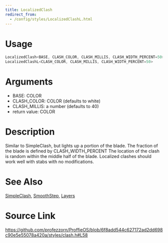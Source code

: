 ```yaml
---
title: LocalizedClash
redirect_from:
  - /config/styles/LocalizedClashL.html
---
```


# Usage
```cpp
LocalizedClash<BASE, CLASH_COLOR, CLASH_MILLIS, CLASH_WIDTH_PERCENT=50>
LocalizedClashL<CLASH_COLOR, CLASH_MILLIS, CLASH_WIDTH_PERCENT=50>
```

# Arguments
 * BASE: COLOR
 * CLASH_COLOR: COLOR (defaults to white)
 * CLASH_MILLIS: a number (defaults to 40)
 * return value: COLOR

# Description
Similar to SimpleClash, but lights up a portion of the blade.
The fraction of the blade is defined by CLASH_WIDTH_PERCENT
The location of the clash is random within the middle half of the blade.
Localized clashes should work well with stabs with no modifications.

# See Also
[SimpleClash](/config/styles/SimpleClash.html), [SmoothStep](/config/functions/SmoothStep.html), [Layers](/config/styles/Layers.html)

# Source Link
https://github.com/profezzorn/ProffieOS/blob/6f8add544c627172ad2dd698c90e5e55078a420a/styles/clash.h#L58
